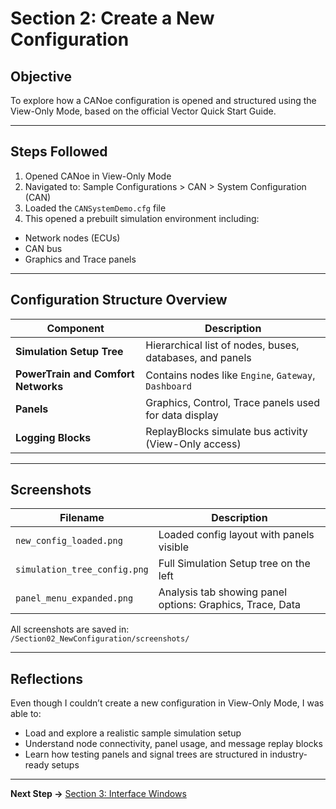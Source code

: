 # Section 2: Create a New Configuration

## Objective

To explore how a CANoe configuration is opened and structured using the View-Only Mode, based on the official Vector Quick Start Guide.

---

## Steps Followed

1. Opened CANoe in View-Only Mode
2. Navigated to: Sample Configurations > CAN > System Configuration (CAN)
3. Loaded the `CANSystemDemo.cfg` file
4. This opened a prebuilt simulation environment including:
- Network nodes (ECUs)
- CAN bus
- Graphics and Trace panels

---

## Configuration Structure Overview

| Component | Description |
|-----------|-------------|
| **Simulation Setup Tree** | Hierarchical list of nodes, buses, databases, and panels |
| **PowerTrain and Comfort Networks** | Contains nodes like `Engine`, `Gateway`, `Dashboard` |
| **Panels** | Graphics, Control, Trace panels used for data display |
| **Logging Blocks** | ReplayBlocks simulate bus activity (View-Only access) |

---

## Screenshots

| Filename | Description |
|----------|-------------|
| `new_config_loaded.png` | Loaded config layout with panels visible |
| `simulation_tree_config.png` | Full Simulation Setup tree on the left |
| `panel_menu_expanded.png` | Analysis tab showing panel options: Graphics, Trace, Data |

All screenshots are saved in:  
`/Section02_NewConfiguration/screenshots/`

---

## Reflections

Even though I couldn’t create a new configuration in View-Only Mode, I was able to:
- Load and explore a realistic sample simulation setup
- Understand node connectivity, panel usage, and message replay blocks
- Learn how testing panels and signal trees are structured in industry-ready setups

---

**Next Step →** [Section 3: Interface Windows](../Section03_InterfaceWindows/03_Interface_Windows.md)

